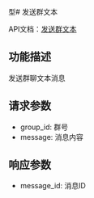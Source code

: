 型# 发送群文本

API文档：[发送群文本](https://napcat.apifox.cn/226799128e0.md)

## 功能描述
发送群聊文本消息

## 请求参数
- group_id: 群号
- message: 消息内容

## 响应参数
- message_id: 消息ID
